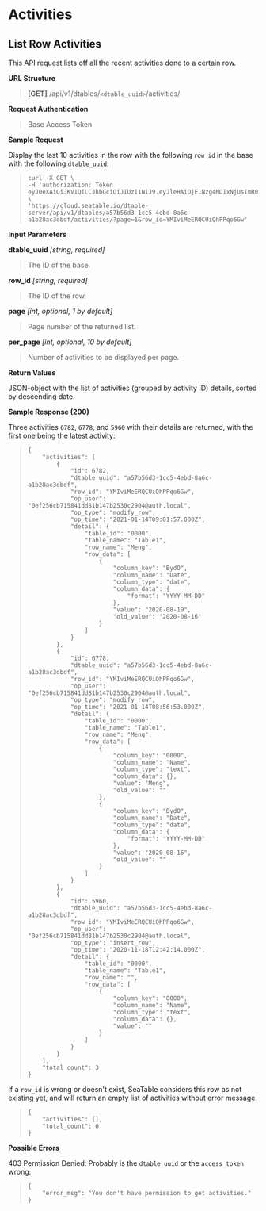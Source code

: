 # Activities

## List Row Activities

This API request lists off all the recent activities done to a certain row.


**URL Structure**

> **\[GET]** /api/v1/dtables/`<dtable_uuid>`/activities/


**Request Authentication**

> Base Access Token

**Sample Request**

Display the last 10 activities in the row with the following `row_id` in the base with the following `dtable_uuid`:
> ```
> curl -X GET \
> -H 'authorization: Token eyJ0eXAiOiJKV1QiLCJhbGciOiJIUzI1NiJ9.eyJleHAiOjE1Nzg4MDIxNjUsImR0YWJsZV91dWlkIjoiYTU3YjU2ZDMxY2M1NGViZDhhNmNhMWIyOGFjM2RiZGYiLCJ1c2VybmFtZSI6Inhpb25nY2hhby5jaGVuZ0BzZWFmaWxlLmNvbSIsInBlcm1pc3Npb24iOiJydyJ9.CfhFnZ_zG2oVU3awhbeRMv_ttya5Jb7I4hKrUgoLook' \
> 'https://cloud.seatable.io/dtable-server/api/v1/dtables/a57b56d3-1cc5-4ebd-8a6c-a1b28ac3dbdf/activities/?page=1&row_id=YMIviMeERQCUiQhPPqo6Gw'
> ```


**Input Parameters**

**dtable_uuid** _\[string, required]_
> The ID of the base.

**row_id** _\[string, required]_
> The ID of the row.

**page** _\[int, optional, 1 by default]_ 
> Page number of the returned list.

**per_page** _\[int, optional, 10 by default]_
> Number of activities to be displayed per page.


**Return Values**

JSON-object with the list of activities (grouped by activity ID) details, sorted by descending date.


**Sample Response (200)**

Three activities `6782`, `6778`, and `5960` with their details are returned, with the first one being the latest activity:
> ```
> {
>     "activities": [
>         {
>             "id": 6782,
>             "dtable_uuid": "a57b56d3-1cc5-4ebd-8a6c-a1b28ac3dbdf",
>             "row_id": "YMIviMeERQCUiQhPPqo6Gw",
>             "op_user": "0ef256cb715841dd81b147b2530c2904@auth.local",
>             "op_type": "modify_row",
>             "op_time": "2021-01-14T09:01:57.000Z",
>             "detail": {
>                 "table_id": "0000",
>                 "table_name": "Table1",
>                 "row_name": "Meng",
>                 "row_data": [
>                     {
>                         "column_key": "BydO",
>                         "column_name": "Date",
>                         "column_type": "date",
>                         "column_data": {
>                             "format": "YYYY-MM-DD"
>                         },
>                         "value": "2020-08-19",
>                         "old_value": "2020-08-16"
>                     }
>                 ]
>             }
>         },
>         {
>             "id": 6778,
>             "dtable_uuid": "a57b56d3-1cc5-4ebd-8a6c-a1b28ac3dbdf",
>             "row_id": "YMIviMeERQCUiQhPPqo6Gw",
>             "op_user": "0ef256cb715841dd81b147b2530c2904@auth.local",
>             "op_type": "modify_row",
>             "op_time": "2021-01-14T08:56:53.000Z",
>             "detail": {
>                 "table_id": "0000",
>                 "table_name": "Table1",
>                 "row_name": "Meng",
>                 "row_data": [
>                     {
>                         "column_key": "0000",
>                         "column_name": "Name",
>                         "column_type": "text",
>                         "column_data": {},
>                         "value": "Meng",
>                         "old_value": ""
>                     },
>                     {
>                         "column_key": "BydO",
>                         "column_name": "Date",
>                         "column_type": "date",
>                         "column_data": {
>                             "format": "YYYY-MM-DD"
>                         },
>                         "value": "2020-08-16",
>                         "old_value": ""
>                     }
>                 ]
>             }
>         },
>         {
>             "id": 5960,
>             "dtable_uuid": "a57b56d3-1cc5-4ebd-8a6c-a1b28ac3dbdf",
>             "row_id": "YMIviMeERQCUiQhPPqo6Gw",
>             "op_user": "0ef256cb715841dd81b147b2530c2904@auth.local",
>             "op_type": "insert_row",
>             "op_time": "2020-11-18T12:42:14.000Z",
>             "detail": {
>                 "table_id": "0000",
>                 "table_name": "Table1",
>                 "row_name": "",
>                 "row_data": [
>                     {
>                         "column_key": "0000",
>                         "column_name": "Name",
>                         "column_type": "text",
>                         "column_data": {},
>                         "value": ""
>                     }
>                 ]
>             }
>         }
>     ],
>     "total_count": 3
> }
> ```
If a `row_id` is wrong or doesn't exist, SeaTable considers this row as not existing yet, and will return an empty list of activities without error message.
> ```
> {
>     "activities": [],
>     "total_count": 0
> }
> ```

**Possible Errors**

403 Permission Denied: Probably is the `dtable_uuid` or the `access_token` wrong:
> ```
> {
>     "error_msg": "You don't have permission to get activities."
> }
> ```



